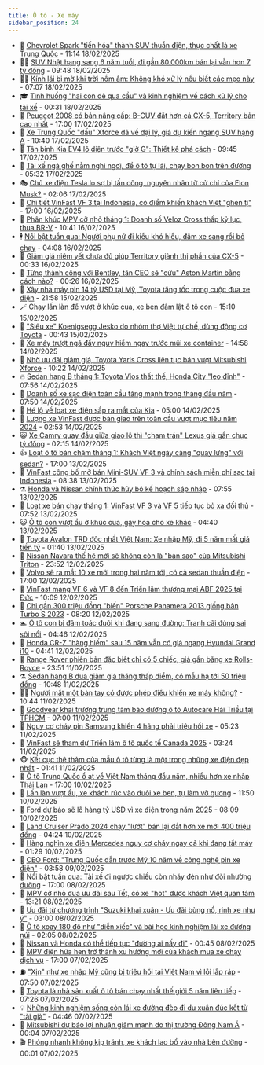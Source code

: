 ```yaml
---
title: Ô tô - Xe máy
sidebar_position: 24
---
```


<!-- dantri-o-to-xe-may:START -->
- 🤡 [Chevrolet Spark &quot;tiến hóa&quot; thành SUV thuần điện, thực chất là xe Trung Quốc](https://dantri.com.vn/o-to-xe-may/chevrolet-spark-tien-hoa-thanh-suv-thuan-dien-thuc-chat-la-xe-trung-quoc-20250218075632457.htm) - 11:14 18/02/2025
- 🧑‍💻 [SUV Nhật hạng sang 6 năm tuổi, đi gần 80.000km bán lại vẫn hơn 7 tỷ đồng](https://dantri.com.vn/o-to-xe-may/suv-nhat-hang-sang-6-nam-tuoi-di-gan-80000km-ban-lai-van-hon-7-ty-dong-20250218135601962.htm) - 09:48 18/02/2025
- 🧑‍💻 [Kính lái bị mờ khi trời nồm ẩm: Không khó xử lý nếu biết các mẹo này](https://dantri.com.vn/o-to-xe-may/kinh-lai-bi-mo-khi-troi-nom-am-khong-kho-xu-ly-neu-biet-cac-meo-nay-20250218113050617.htm) - 07:07 18/02/2025
- 🎓 [Tình huống &quot;hai con dê qua cầu&quot; và kinh nghiệm về cách xử lý cho tài xế](https://dantri.com.vn/o-to-xe-may/tinh-huong-hai-con-de-qua-cau-va-kinh-nghiem-ve-cach-xu-ly-cho-tai-xe-20250218025631440.htm) - 00:31 18/02/2025
- 🌊 [Peugeot 2008 có bản nâng cấp: B-CUV đắt hơn cả CX-5, Territory bản cao nhất](https://dantri.com.vn/o-to-xe-may/peugeot-2008-co-ban-nang-cap-b-cuv-dat-hon-ca-cx-5-territory-ban-cao-nhat-20250217225410234.htm) - 17:00 17/02/2025
- 🥷 [Xe Trung Quốc &quot;đấu&quot; Xforce đã về đại lý, giá dự kiến ngang SUV hạng A](https://dantri.com.vn/o-to-xe-may/xe-trung-quoc-dau-xforce-da-ve-dai-ly-gia-du-kien-ngang-suv-hang-a-20250217105452893.htm) - 10:40 17/02/2025
- 🤩 [Tân binh Kia EV4 lộ diện trước &quot;giờ G&quot;: Thiết kế phá cách](https://dantri.com.vn/o-to-xe-may/tan-binh-kia-ev4-lo-dien-truoc-gio-g-thiet-ke-pha-cach-20250217163333294.htm) - 09:45 17/02/2025
- 🫶 [Tài xế ngả ghế nằm nghỉ ngơi, để ô tô tự lái, chạy bon bon trên đường](https://dantri.com.vn/o-to-xe-may/tai-xe-nga-ghe-nam-nghi-ngoi-de-o-to-tu-lai-chay-bon-bon-tren-duong-20250217120455843.htm) - 05:32 17/02/2025
- 🎭 [Chủ xe điện Tesla lo sợ bị tấn công, nguyên nhân từ cử chỉ của Elon Musk?](https://dantri.com.vn/o-to-xe-may/chu-xe-dien-tesla-lo-so-bi-tan-cong-nguyen-nhan-tu-cu-chi-cua-elon-musk-20250217004217835.htm) - 02:06 17/02/2025
- 🌁 [Chi tiết VinFast VF 3 tại Indonesia, có điểm khiến khách Việt &quot;ghen tị&quot;](https://dantri.com.vn/o-to-xe-may/chi-tiet-vinfast-vf-3-tai-indonesia-co-diem-khien-khach-viet-ghen-ti-20250216231307273.htm) - 17:00 16/02/2025
- 🦩 [Phân khúc MPV cỡ nhỏ tháng 1: Doanh số Veloz Cross thấp kỷ lục, thua BR-V](https://dantri.com.vn/o-to-xe-may/phan-khuc-mpv-co-nho-thang-1-doanh-so-veloz-cross-thap-ky-luc-thua-br-v-20250215193646528.htm) - 10:41 16/02/2025
- 🕴 [Nổi bật tuần qua: Người phụ nữ đi kiểu khó hiểu, đâm xe sang rồi bỏ chạy](https://dantri.com.vn/o-to-xe-may/noi-bat-tuan-qua-nguoi-phu-nu-di-kieu-kho-hieu-dam-xe-sang-roi-bo-chay-20250216110709314.htm) - 04:08 16/02/2025
- 🎡 [Giảm giá niêm yết chưa đủ giúp Territory giành thị phần của CX-5](https://dantri.com.vn/o-to-xe-may/giam-gia-niem-yet-chua-du-giup-territory-gianh-thi-phan-cua-cx-5-20250215173247816.htm) - 00:33 16/02/2025
- 📝 [Từng thành công với Bentley, tân CEO sẽ &quot;cứu&quot; Aston Martin bằng cách nào?](https://dantri.com.vn/o-to-xe-may/tung-thanh-cong-voi-bentley-tan-ceo-se-cuu-aston-martin-bang-cach-nao-20250216013110156.htm) - 00:26 16/02/2025
- 🧐 [Xây nhà máy pin 14 tỷ USD tại Mỹ, Toyota tăng tốc trong cuộc đua xe điện](https://dantri.com.vn/o-to-xe-may/xay-nha-may-pin-14-ty-usd-tai-my-toyota-tang-toc-trong-cuoc-dua-xe-dien-20250215225621512.htm) - 21:58 15/02/2025
- 🪄 [Chạy lấn làn để vượt ở khúc cua, xe ben đâm lật ô tô con](https://dantri.com.vn/o-to-xe-may/chay-lan-lan-de-vuot-o-khuc-cua-xe-ben-dam-lat-o-to-con-20250215184843584.htm) - 15:10 15/02/2025
- 🧰 [&quot;Siêu xe&quot; Koenigsegg Jesko do nhóm thợ Việt tự chế, dùng động cơ Toyota](https://dantri.com.vn/o-to-xe-may/sieu-xe-koenigsegg-jesko-do-nhom-tho-viet-tu-che-dung-dong-co-toyota-20250215021920612.htm) - 00:43 15/02/2025
- 🚀 [Xe máy trượt ngã đầy nguy hiểm ngay trước mũi xe container](https://dantri.com.vn/o-to-xe-may/xe-may-truot-nga-day-nguy-hiem-ngay-truoc-mui-xe-container-20250214171151488.htm) - 14:58 14/02/2025
- 💪 [Nhờ ưu đãi giảm giá, Toyota Yaris Cross liên tục bán vượt Mitsubishi Xforce](https://dantri.com.vn/o-to-xe-may/nho-uu-dai-giam-gia-toyota-yaris-cross-lien-tuc-ban-vuot-mitsubishi-xforce-20250214131426740.htm) - 10:22 14/02/2025
- 🔥 [Sedan hạng B tháng 1: Toyota Vios thất thế, Honda City &quot;leo đỉnh&quot;](https://dantri.com.vn/o-to-xe-may/sedan-hang-b-thang-1-toyota-vios-that-the-honda-city-leo-dinh-20250214113128105.htm) - 07:56 14/02/2025
- 🐲 [Doanh số xe sạc điện toàn cầu tăng mạnh trong tháng đầu năm](https://dantri.com.vn/o-to-xe-may/doanh-so-xe-sac-dien-toan-cau-tang-manh-trong-thang-dau-nam-20250214143936727.htm) - 07:50 14/02/2025
- 🌋 [Hé lộ về loạt xe điện sắp ra mắt của Kia](https://dantri.com.vn/o-to-xe-may/he-lo-ve-loat-xe-dien-sap-ra-mat-cua-kia-20250213173145076.htm) - 05:00 14/02/2025
- 🤩 [Lượng xe VinFast được bàn giao trên toàn cầu vượt mục tiêu năm 2024](https://dantri.com.vn/o-to-xe-may/luong-xe-vinfast-duoc-ban-giao-tren-toan-cau-vuot-muc-tieu-nam-2024-20250214085437087.htm) - 02:53 14/02/2025
- 😺 [Xe Camry quay đầu giữa giao lộ thì &quot;chạm trán&quot; Lexus giá gần chục tỷ đồng](https://dantri.com.vn/o-to-xe-may/xe-camry-quay-dau-giua-giao-lo-thi-cham-tran-lexus-gia-gan-chuc-ty-dong-20250214011900780.htm) - 02:15 14/02/2025
- 👍 [Loạt ô tô bán chậm tháng 1: Khách Việt ngày càng &quot;quay lưng&quot; với sedan?](https://dantri.com.vn/o-to-xe-may/loat-o-to-ban-cham-thang-1-khach-viet-ngay-cang-quay-lung-voi-sedan-20250213142829629.htm) - 17:00 13/02/2025
- 🎃 [VinFast công bố mở bán Mini-SUV VF 3 và chính sách miễn phí sạc tại Indonesia](https://dantri.com.vn/o-to-xe-may/vinfast-cong-bo-mo-ban-mini-suv-vf-3-va-chinh-sach-mien-phi-sac-tai-indonesia-20250213153723930.htm) - 08:38 13/02/2025
- ⚗️ [Honda và Nissan chính thức hủy bỏ kế hoạch sáp nhập](https://dantri.com.vn/o-to-xe-may/honda-va-nissan-chinh-thuc-huy-bo-ke-hoach-sap-nhap-20250213145211995.htm) - 07:55 13/02/2025
- 🦄 [Loạt xe bán chạy tháng 1: VinFast VF 3 và VF 5 tiếp tục bỏ xa đối thủ](https://dantri.com.vn/o-to-xe-may/loat-xe-ban-chay-thang-1-vinfast-vf-3-va-vf-5-tiep-tuc-bo-xa-doi-thu-20250213115648187.htm) - 07:52 13/02/2025
- 😺 [Ô tô con vượt ẩu ở khúc cua, gây họa cho xe khác](https://dantri.com.vn/o-to-xe-may/o-to-con-vuot-au-o-khuc-cua-gay-hoa-cho-xe-khac-20250213112601500.htm) - 04:40 13/02/2025
- 💼 [Toyota Avalon TRD độc nhất Việt Nam: Xe nhập Mỹ, đi 5 năm mất giá tiền tỷ](https://dantri.com.vn/o-to-xe-may/toyota-avalon-trd-doc-nhat-viet-nam-xe-nhap-my-di-5-nam-mat-gia-tien-ty-20250213082824368.htm) - 01:40 13/02/2025
- 💃 [Nissan Navara thế hệ mới sẽ không còn là &quot;bản sao&quot; của Mitsubishi Triton](https://dantri.com.vn/o-to-xe-may/nissan-navara-the-he-moi-se-khong-con-la-ban-sao-cua-mitsubishi-triton-20250212231837393.htm) - 23:52 12/02/2025
- 🚀 [Volvo sẽ ra mắt 10 xe mới trong hai năm tới, có cả sedan thuần điện](https://dantri.com.vn/o-to-xe-may/volvo-se-ra-mat-10-xe-moi-trong-hai-nam-toi-co-ca-sedan-thuan-dien-20250212153045351.htm) - 17:00 12/02/2025
- 🤩 [VinFast mang VF 6 và VF 8 đến Triển lãm thương mại ABF 2025 tại Đức](https://dantri.com.vn/o-to-xe-may/vinfast-mang-vf-6-va-vf-8-den-trien-lam-thuong-mai-abf-2025-tai-duc-20250212162654953.htm) - 10:09 12/02/2025
- 💪 [Chi gần 300 triệu đồng &quot;biến&quot; Porsche Panamera 2013 giống bản Turbo S 2023](https://dantri.com.vn/o-to-xe-may/chi-gan-300-trieu-dong-bien-porsche-panamera-2013-giong-ban-turbo-s-2023-20250212151853319.htm) - 08:20 12/02/2025
- 🏊 [Ô tô con bị đâm toác đuôi khi đang sang đường: Tranh cãi đúng sai sôi nổi](https://dantri.com.vn/o-to-xe-may/o-to-con-bi-dam-toac-duoi-khi-dang-sang-duong-tranh-cai-dung-sai-soi-noi-20250212114122239.htm) - 04:46 12/02/2025
- 💄 [Honda CR-Z &quot;hàng hiếm&quot; sau 15 năm vẫn có giá ngang Hyundai Grand i10](https://dantri.com.vn/o-to-xe-may/honda-cr-z-hang-hiem-sau-15-nam-van-co-gia-ngang-hyundai-grand-i10-20250212110123707.htm) - 04:41 12/02/2025
- 👺 [Range Rover phiên bản đặc biệt chỉ có 5 chiếc, giá gần bằng xe Rolls-Royce](https://dantri.com.vn/o-to-xe-may/range-rover-phien-ban-dac-biet-chi-co-5-chiec-gia-gan-bang-xe-rolls-royce-20250212002542445.htm) - 23:51 11/02/2025
- ⚗️ [Sedan hạng B đua giảm giá tháng thấp điểm, có mẫu hạ tới 50 triệu đồng](https://dantri.com.vn/o-to-xe-may/sedan-hang-b-dua-giam-gia-thang-thap-diem-co-mau-ha-toi-50-trieu-dong-20250211105101838.htm) - 10:48 11/02/2025
- 🧑‍🏫 [Người mất một bàn tay có được phép điều khiển xe máy không?](https://dantri.com.vn/o-to-xe-may/nguoi-mat-mot-ban-tay-co-duoc-phep-dieu-khien-xe-may-khong-20250211172155548.htm) - 10:44 11/02/2025
- 🦒 [Goodyear khai trương trung tâm bảo dưỡng ô tô Autocare Hải Triều tại TPHCM](https://dantri.com.vn/o-to-xe-may/goodyear-khai-truong-trung-tam-bao-duong-o-to-autocare-hai-trieu-tai-tphcm-20250211120352736.htm) - 07:00 11/02/2025
- 🐘 [Nguy cơ cháy pin Samsung khiến 4 hãng phải triệu hồi xe](https://dantri.com.vn/o-to-xe-may/nguy-co-chay-pin-samsung-khien-4-hang-phai-trieu-hoi-xe-20250211120313017.htm) - 05:23 11/02/2025
- 🧠 [VinFast sẽ tham dự Triển lãm ô tô quốc tế Canada 2025](https://dantri.com.vn/o-to-xe-may/vinfast-se-tham-du-trien-lam-o-to-quoc-te-canada-2025-20250211095912764.htm) - 03:24 11/02/2025
- 🐵 [Kết cục thê thảm của mẫu ô tô từng là một trong những xe điện đẹp nhất](https://dantri.com.vn/o-to-xe-may/ket-cuc-the-tham-cua-mau-o-to-tung-la-mot-trong-nhung-xe-dien-dep-nhat-20250211011445239.htm) - 01:41 11/02/2025
- 🤭 [Ô tô Trung Quốc ồ ạt về Việt Nam tháng đầu năm, nhiều hơn xe nhập Thái Lan](https://dantri.com.vn/o-to-xe-may/o-to-trung-quoc-o-at-ve-viet-nam-thang-dau-nam-nhieu-hon-xe-nhap-thai-lan-20250210120525240.htm) - 17:00 10/02/2025
- 🤠 [Lấn làn vượt ẩu, xe khách rúc vào đuôi xe ben, tự làm vỡ gương](https://dantri.com.vn/o-to-xe-may/lan-lan-vuot-au-xe-khach-ruc-vao-duoi-xe-ben-tu-lam-vo-guong-20250210172642381.htm) - 11:50 10/02/2025
- 🫶 [Ford dự báo sẽ lỗ hàng tỷ USD vì xe điện trong năm 2025](https://dantri.com.vn/o-to-xe-may/ford-du-bao-se-lo-hang-ty-usd-vi-xe-dien-trong-nam-2025-20250210113655343.htm) - 08:09 10/02/2025
- 🚀 [Land Cruiser Prado 2024 chạy &quot;lướt&quot; bán lại đắt hơn xe mới 400 triệu đồng](https://dantri.com.vn/o-to-xe-may/land-cruiser-prado-2024-chay-luot-ban-lai-dat-hon-xe-moi-400-trieu-dong-20250210104858319.htm) - 04:24 10/02/2025
- 🎊 [Hàng nghìn xe điện Mercedes nguy cơ cháy ngay cả khi đang tắt máy](https://dantri.com.vn/o-to-xe-may/hang-nghin-xe-dien-mercedes-nguy-co-chay-ngay-ca-khi-dang-tat-may-20250210004926894.htm) - 01:29 10/02/2025
- 🦄 [CEO Ford: &quot;Trung Quốc dẫn trước Mỹ 10 năm về công nghệ pin xe điện&quot;](https://dantri.com.vn/o-to-xe-may/ceo-ford-trung-quoc-dan-truoc-my-10-nam-ve-cong-nghe-pin-xe-dien-20250209103702933.htm) - 03:58 09/02/2025
- 🥷 [Nổi bật tuần qua: Tài xế đi ngược chiều còn nháy đèn như đòi nhường đường](https://dantri.com.vn/o-to-xe-may/noi-bat-tuan-qua-tai-xe-di-nguoc-chieu-con-nhay-den-nhu-doi-nhuong-duong-20250208225501847.htm) - 17:00 08/02/2025
- 🦏 [MPV cỡ nhỏ đua ưu đãi sau Tết, có xe &quot;hot&quot; được khách Việt quan tâm](https://dantri.com.vn/o-to-xe-may/mpv-co-nho-dua-uu-dai-sau-tet-co-xe-hot-duoc-khach-viet-quan-tam-20250208141954752.htm) - 13:21 08/02/2025
- 🤗 [Ưu đãi từ chương trình &quot;Suzuki khai xuân - Ưu đãi bùng nổ, rinh xe như ý&quot;](https://dantri.com.vn/o-to-xe-may/uu-dai-tu-chuong-trinh-suzuki-khai-xuan-uu-dai-bung-no-rinh-xe-nhu-y-20250208082709585.htm) - 03:00 08/02/2025
- 🐲 [Ô tô xoay 180 độ như &quot;diễn xiếc&quot; và bài học kinh nghiệm lái xe đường núi](https://dantri.com.vn/o-to-xe-may/o-to-xoay-180-do-nhu-dien-xiec-va-bai-hoc-kinh-nghiem-lai-xe-duong-nui-20250208030740795.htm) - 02:05 08/02/2025
- 🤭 [Nissan và Honda có thể tiếp tục &quot;đường ai nấy đi&quot;](https://dantri.com.vn/o-to-xe-may/nissan-va-honda-co-the-tiep-tuc-duong-ai-nay-di-20250207170649336.htm) - 00:45 08/02/2025
- 🐻 [MPV điện hứa hẹn trở thành xu hướng mới của khách mua xe chạy dịch vụ](https://dantri.com.vn/o-to-xe-may/mpv-dien-hua-hen-tro-thanh-xu-huong-moi-cua-khach-mua-xe-chay-dich-vu-20250207120836917.htm) - 17:00 07/02/2025
- ⛽️ [&quot;Xịn&quot; như xe nhập Mỹ cũng bị triệu hồi tại Việt Nam vì lỗi lắp ráp](https://dantri.com.vn/o-to-xe-may/xin-nhu-xe-nhap-my-cung-bi-trieu-hoi-tai-viet-nam-vi-loi-lap-rap-20250207123902733.htm) - 07:50 07/02/2025
- 🫣 [Toyota là nhà sản xuất ô tô bán chạy nhất thế giới 5 năm liên tiếp](https://dantri.com.vn/o-to-xe-may/toyota-la-nha-san-xuat-o-to-ban-chay-nhat-the-gioi-5-nam-lien-tiep-20250207142436748.htm) - 07:26 07/02/2025
- 💡 [Những kinh nghiệm sống còn lái xe đường đèo đi du xuân đúc kết từ &quot;tài già&quot;](https://dantri.com.vn/o-to-xe-may/nhung-kinh-nghiem-song-con-lai-xe-duong-deo-di-du-xuan-duc-ket-tu-tai-gia-20250207113520863.htm) - 04:46 07/02/2025
- 💪 [Mitsubishi dự báo lợi nhuận giảm mạnh do thị trường Đông Nam Á](https://dantri.com.vn/o-to-xe-may/mitsubishi-du-bao-loi-nhuan-giam-manh-do-thi-truong-dong-nam-a-20250207005830250.htm) - 00:04 07/02/2025
- 🎬 [Phóng nhanh không kịp tránh, xe khách lao bổ vào nhà bên đường](https://dantri.com.vn/o-to-xe-may/phong-nhanh-khong-kip-tranh-xe-khach-lao-bo-vao-nha-ben-duong-20250206235415498.htm) - 00:01 07/02/2025<!-- dantri-o-to-xe-may:END -->
